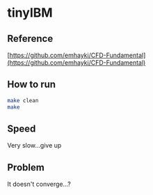 # tinyIBM

## Reference

[https://github.com/emhayki/CFD-Fundamental](https://github.com/emhayki/CFD-Fundamental)

## How to run

```bash
make clean
make
```

## Speed

Very slow...give up

## Problem

It doesn't converge...?
